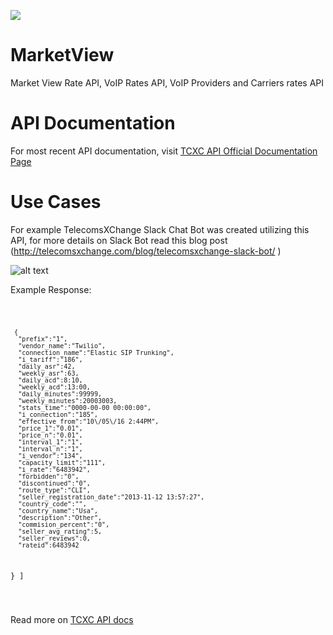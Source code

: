 ![](https://user-images.githubusercontent.com/26701933/54167718-c5161f80-4473-11e9-82cc-f6ff64227d8e.png)

# MarketView
Market View Rate API, VoIP Rates API, VoIP Providers and Carriers rates API

# API Documentation

For most recent API documentation, visit [TCXC API Official Documentation Page](https://documenter.getpostman.com/view/5344044/SVtbPk6K?version=latest#e3ab2e21-a698-452f-b0ef-d59872dbafba)


# Use Cases

For example TelecomsXChange Slack Chat Bot was created utilizing this API, for more details on Slack Bot read this blog post (http://telecomsxchange.com/blog/telecomsxchange-slack-bot/ )



![alt text](https://user-images.githubusercontent.com/26701933/43371800-c99e0456-93a1-11e8-9028-542aabb641aa.png)



Example Response: 

<code>
  
     {  
      "prefix":"1",
      "vendor_name":"Twilio",
      "connection_name":"Elastic SIP Trunking",
      "i_tariff":"186",
      "daily_asr":42,
      "weekly_asr":63,
      "daily_acd":8:10,
      "weekly_acd":13:00,
      "daily_minutes":99999,
      "weekly_minutes":20003003,
      "stats_time":"0000-00-00 00:00:00",
      "i_connection":"185",
      "effective_from":"10\/05\/16 2:44PM",
      "price_1":"0.01",
      "price_n":"0.01",
      "interval_1":"1",
      "interval_n":"1",
      "i_vendor":"134",
      "capacity_limit":"111",
      "i_rate":"6483942",
      "forbidden":"0",
      "discontinued":"0",
      "route_type":"CLI",
      "seller_registration_date":"2013-11-12 13:57:27",
      "country_code":"",
      "country_name":"Usa",
      "description":"Other",
      "commision_percent":"0",
      "seller_avg_rating":5,
      "seller_reviews":0,
      "rateid":6483942
   }
]
  
  </code>
  
  
Read more on [TCXC API docs](https://documenter.getpostman.com/view/5344044/SVtbPk6K?version=latest#e3ab2e21-a698-452f-b0ef-d59872dbafba)
